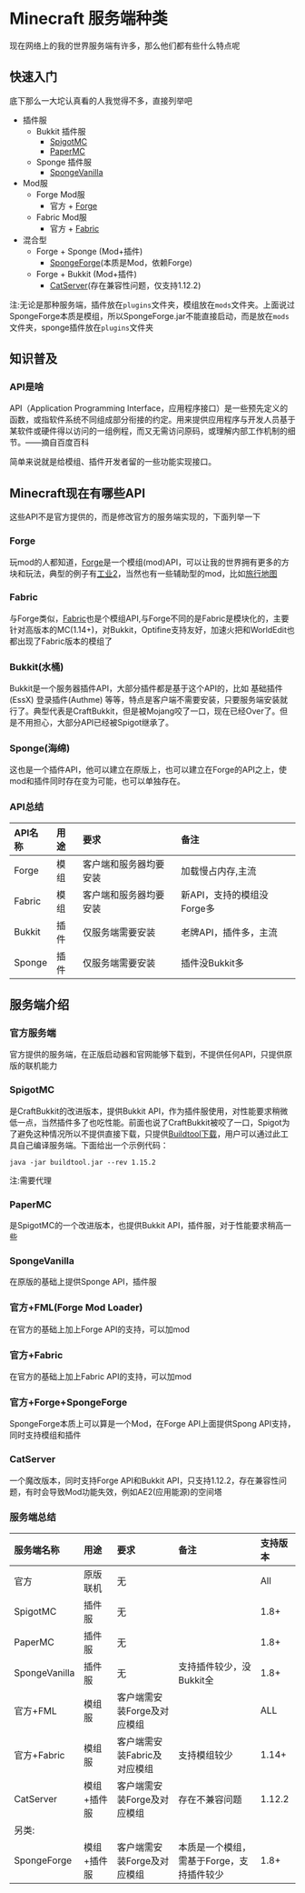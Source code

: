 # Minecraft 服务端种类


现在网络上的我的世界服务端有许多，那么他们都有些什么特点呢

<!--more-->

## 快速入门

底下那么一大坨认真看的人我觉得不多，直接列举吧

+ 插件服
  + Bukkit 插件服
    + [SpigotMC](https://www.spigotmc.org/)
    + [PaperMC](https://papermc.io/)
  + Sponge 插件服
    + [SpongeVanilla](https://www.spongepowered.org/)
+ Mod服
  + Forge Mod服
    + 官方 + [Forge](https://files.minecraftforge.net/)
  + Fabric Mod服
    + 官方 + [Fabric](https://fabricmc.net/)
+ 混合型
  + Forge + Sponge (Mod+插件)
    + [SpongeForge](https://www.spongepowered.org/)(本质是Mod，依赖Forge)
  + Forge + Bukkit (Mod+插件)
    + [CatServer](http://catserver.moe/)(存在兼容性问题，仅支持1.12.2)

注:无论是那种服务端，插件放在`plugins`文件夹，模组放在`mods`文件夹。上面说过SpongeForge本质是模组，所以SpongeForge.jar不能直接启动，而是放在`mods`文件夹，sponge插件放在`plugins`文件夹

## 知识普及

### API是啥

API（Application Programming Interface，应用程序接口）是一些预先定义的函数，或指软件系统不同组成部分衔接的约定。用来提供应用程序与开发人员基于某软件或硬件得以访问的一组例程，而又无需访问原码，或理解内部工作机制的细节。——摘自百度百科

简单来说就是给模组、插件开发者留的一些功能实现接口。

## Minecraft现在有哪些API

这些API不是官方提供的，而是修改官方的服务端实现的，下面列举一下

### Forge

玩mod的人都知道，[Forge](https://files.minecraftforge.net/)是一个模组(mod)API，可以让我的世界拥有更多的方块和玩法，典型的例子有[工业2](https://www.industrial-craft.net/)，当然也有一些辅助型的mod，比如[旅行地图](https://journeymap.info/Home)

### Fabric

与Forge类似，[Fabric](https://fabricmc.net/)也是个模组API,与Forge不同的是Fabric是模块化的，主要针对高版本的MC(1.14+)，对Bukkit，Optifine支持友好，加速火把和WorldEdit也都出现了Fabric版本的模组了

### Bukkit(水桶)

Bukkit是一个服务器插件API，大部分插件都是基于这个API的，比如 基础插件(EssX) 登录插件(Authme) 等等，特点是客户端不需要安装，只要服务端安装就行了。典型代表是CraftBukkit，但是被Mojang咬了一口，现在已经Over了。但是不用担心，大部分API已经被Spigot继承了。

### Sponge(海绵)

这也是一个插件API，他可以建立在原版上，也可以建立在Forge的API之上，使mod和插件同时存在变为可能，也可以单独存在。

### API总结

|API名称|用途|要求|备注|
|:-|:-|:-|:-|
|Forge|模组|客户端和服务器均要安装|加载慢占内存,主流|
|Fabric|模组|客户端和服务器均要安装|新API，支持的模组没Forge多|
|Bukkit|插件|仅服务端需要安装|老牌API，插件多，主流|
|Sponge|插件|仅服务端需要安装|插件没Bukkit多|

## 服务端介绍

### 官方服务端

官方提供的服务端，在正版启动器和官网能够下载到，不提供任何API，只提供原版的联机能力

### SpigotMC

是CraftBukkit的改进版本，提供Bukkit API，作为插件服使用，对性能要求稍微低一点，当然插件多了也吃性能。前面也说了CraftBukkit被咬了一口，Spigot为了避免这种情况所以不提供直接下载，只提供[Buildtool下载](https://hub.spigotmc.org/jenkins/job/BuildTools/)，用户可以通过此工具自己编译服务端。下面给出一个示例代码：

```shell
java -jar buildtool.jar --rev 1.15.2
```

注:需要代理

### PaperMC

是SpigotMC的一个改进版本，也提供Bukkit API，插件服，对于性能要求稍高一些

### SpongeVanilla

在原版的基础上提供Sponge API，插件服

### 官方+FML(Forge Mod Loader)

在官方的基础上加上Forge API的支持，可以加mod

### 官方+Fabric

在官方的基础上加上Fabric API的支持，可以加mod

### 官方+Forge+SpongeForge

SpongeForge本质上可以算是一个Mod，在Forge API上面提供Spong API支持，同时支持模组和插件

### CatServer

一个魔改版本，同时支持Forge API和Bukkit API，只支持1.12.2，存在兼容性问题，有时会导致Mod功能失效，例如AE2(应用能源)的空间塔

### 服务端总结

|服务端名称|用途|要求|备注|支持版本|
|:-|:-|:-|:-|:-|
|官方|原版联机|无||All|
|SpigotMC|插件服|无||1.8+|
|PaperMC|插件服|无||1.8+|
|SpongeVanilla|插件服|无|支持插件较少，没Bukkit全|1.8+|
|官方+FML|模组服|客户端需安装Forge及对应模组||ALL|
|官方+Fabric|模组服|客户端需安装Fabric及对应模组|支持模组较少|1.14+|
|CatServer|模组+插件服|客户端需安装Forge及对应模组|存在不兼容问题|1.12.2|
|另类:||||
|SpongeForge|模组+插件服|客户端需安装Forge及对应模组|本质是一个模组，需基于Forge，支持插件较少|1.8+|

